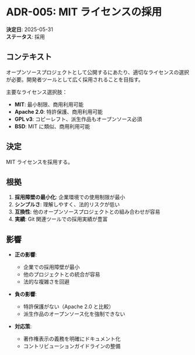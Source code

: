 # ADR-005: MIT ライセンスの採用

**決定日**: 2025-05-31  
**ステータス**: 採用  

## コンテキスト

オープンソースプロジェクトとして公開するにあたり、適切なライセンスの選択が必要。開発者ツールとして広く採用されることを目指す。

主要なライセンス選択肢：
- **MIT**: 最小制限、商用利用可能
- **Apache 2.0**: 特許保護、商用利用可能
- **GPL v3**: コピーレフト、派生作品もオープンソース必須
- **BSD**: MIT に類似、商用利用可能

## 決定

MIT ライセンスを採用する。

## 根拠

1. **採用障壁の最小化**: 企業環境での使用制限が最小
2. **シンプルさ**: 理解しやすく、法的リスクが低い
3. **互換性**: 他のオープンソースプロジェクトとの組み合わせが容易
4. **実績**: Git 関連ツールでの採用実績が豊富

## 影響

- **正の影響**:
  - 企業での採用障壁が最小
  - 他のプロジェクトとの統合が容易
  - 法的な複雑さを回避

- **負の影響**:
  - 特許保護がない（Apache 2.0 と比較）
  - 派生作品のオープンソース化を強制できない

- **対応策**:
  - 著作権表示の義務を明確にドキュメント化
  - コントリビューションガイドラインの整備 